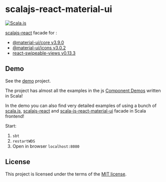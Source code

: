 # scalajs-react-material-ui

[![Scala.js](http://scala-js.org/assets/badges/scalajs-0.6.17.svg)](http://scala-js.org)

[scalajs-react](https://github.com/japgolly/scalajs-react) facade for :
* [@material-ui/core v3.9.0](https://github.com/mui-org/material-ui/tree/v3.x/packages/material-ui)
* [@material-ui/icons v3.0.2](https://github.com/mui-org/material-ui/tree/v3.x/packages/material-ui-icons)
* [react-swipeable-views v0.13.3](https://github.com/oliviertassinari/react-swipeable-views)

## Demo

See the [demo](/demo) project.

The project has almost all the examples in the js [Component Demos](https://v3.material-ui.com/getting-started/installation/) written in Scala!

In the demo you can also find very detailed examples of using a bunch of [scala.js](http://scala-js.org), 
[scalajs-react](https://github.com/japgolly/scalajs-react) and [scala-js-react-material-ui](https://github.com/kinoplan/scalajs-react-material-ui) 
facade in Scala frontend!

Start:
1. `sbt`
2. `restartWDS`
3. Open in browser `localhost:8080`

## License

This project is licensed under the terms of the [MIT license](/LICENSE).